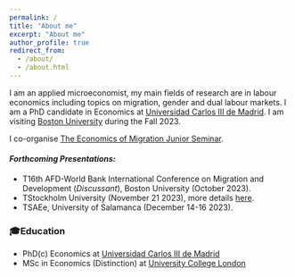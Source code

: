 ```yaml
---
permalink: /
title: "About me"
excerpt: "About me"
author_profile: true
redirect_from: 
  - /about/
  - /about.html
---
```

I am an applied microeconomist, my main fields of research are in labour economics including topics on migration, gender and dual labour markets.
I am a PhD candidate in Economics at [Universidad Carlos III de Madrid](https://economics.uc3m.es). I am visiting [Boston University](https://www.bu.edu/econ/) during the Fall 2023.

I co-organise [The Economics of Migration Junior Seminar](https://sites.google.com/view/the-economics-of-migration/home).


#### **_Forthcoming Presentations:_**

- <span style="font-size: 14px;">T16th AFD-World Bank International Conference on Migration and Development (_Discussant_), Boston University (October 2023).</span>
- <span style="font-size: 14px;">TStockholm University (November 21 2023), more details [here](https://www.su.se/department-of-economics/calendar/brown-bag-seminar-mar%C3%ADa-alexandra-castellanos-universidad-carlos-iii-de-madrid-1.671584).</span>
- <span style="font-size: 14px;">TSAEe, University of Salamanca (December 14-16 2023).</span>

### 🎓Education
- PhD(c) Economics at [Universidad Carlos III de Madrid](https://economics.uc3m.es) 
- MSc in Economics (Distinction) at [University College London](https://www.ucl.ac.uk/economics/ucl-department-economics) 


